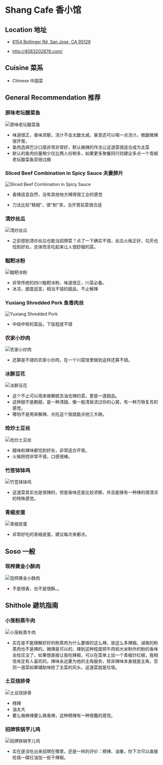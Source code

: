 # Shang Cafe 香小馆

## Location 地址

- [6154 Bollinger Rd, San Jose, CA 95129](https://goo.gl/maps/2u1ajfVJg3S46hka8)

- <http://4083202876.com/>

## Cuisine 菜系

- Chinese 中国菜

## General Recommendation 推荐

### 原味老坛酸菜鱼

![原味老坛酸菜鱼](Pix2022Sep3rd/%E5%8E%9F%E5%91%B3%E8%80%81%E5%9D%9B%E9%85%B8%E8%8F%9C%E9%B1%BC.jpg)

- 味道很正，香味浓郁，汤汁不会太酸太咸，甚至还可以喝一点汤汁。微酸微辣很开胃。
- 鱼肉选择巴沙口感非常非常好，默认微辣的作法让这道菜很适合成为主菜
- 默认的鱼肉份量稍少仅比两人份稍多，如果更多聚餐同行则建议多点一个青椒老坛酸菜鱼双倍过瘾

### Sliced Beef Combination in Spicy Sauce 夫妻肺片

![Sliced Beef Combination in Spicy Sauce](Pix2022Oct09th/sliced_beef_combination_in_spicy_sauce.jpeg)

- 香辣适宜自然，没有其他地方辣得很工业的感觉

- 刀法比较"精细"，很"耐"夹，当开胃前菜很合适

### 清炒丝瓜

![清炒丝瓜](Pix2022Sep3rd/%E6%B8%85%E7%82%92%E4%B8%9D%E7%93%9C.jpg)

- 之前想到清炒丝瓜也能当招牌菜？点了一下确实不错，丝瓜火候正好，勾芡也恰到好处，总体而言吃起来让人很舒服的菜。

### 糍粑冰粉

![糍粑冰粉](Pix2022Sep3rd/%E7%B3%8D%E7%B2%91%E5%86%B0%E7%B2%89.jpg)

- 非常传统的四川糍粑冰粉，味道很正，川菜必备。
- 冰凉，甜度适宜，相当不错的甜品，不止解辣

### Yuxiang Shredded Pork 鱼香肉丝

![Yuxiang Shredded Pork](Pix2022Oct09th/yuxiang_shredded_pork.jpeg)

- 中规中矩的菜品，下饭程度不错
### 农家小炒肉

![农家小炒肉](Pix2022Dec20eth/%E5%86%9C%E5%AE%B6%E5%B0%8F%E7%82%92%E8%82%89.jpg)

- 还算是不错的农家小炒肉，在一个川菜馆里做到这样还算不错。

### 冰醉豆花

![冰醉豆花](Pix2022Dec20eth/%E5%86%B0%E9%86%89%E8%B1%86%E8%8A%B1.jpg)

- 这个不止可以用来做解腻去油去辣的菜，更是一道甜品。
- 这种甜不是齁甜，是一种清甜。像一股清泉流过你的心窝，有一种万物复苏的感觉。
- 哪怕不是用来解辣，光吃这个我就能点他三大碗。

### 炝炒土豆丝

![炝炒土豆丝](Pix2022Dec20eth/%E7%82%9D%E7%82%92%E5%9C%9F%E8%B1%86%E4%B8%9D.jpg)

- 醋味和辣味都恰到好处，非常适合开胃。
- 火候把控非常不错，口感很棒。

### 竹签钵钵鸡

![竹签钵钵鸡](Pix2022Dec20eth/%E7%AB%B9%E7%AD%BE%E9%92%B5%E9%92%B5%E9%B8%A1.jpg)

- 这道菜其实也是很辣的，但是香味还是比较浓郁，并且能够有一种辣的很清凉的特殊感觉。

### 青椒皮蛋

![青椒皮蛋](Pix2022Dec20eth/%E9%9D%92%E6%A4%92%E7%9A%AE%E8%9B%8B.jpg)

- 非常好吃的青椒皮蛋，建议每次来都点。

## Soso 一般

### 现榨黄金小酥肉

![现榨黄金小酥肉](Pix2022Dec20eth/%E7%8E%B0%E6%A6%A8%E9%BB%84%E9%87%91%E5%B0%8F%E9%85%A5%E8%82%89.jpg)

- 不是很香，也不是很酥。。

## Shithole 避坑指南

### 小笼粉蒸牛肉

![小笼粉蒸牛肉](Pix2022Sep3rd/%E5%B0%8F%E7%AC%BC%E7%B2%89%E8%92%B8%E7%89%9B%E8%82%89.jpg)

- 实在是不能理解好好的粉蒸肉为什么要做的这么辣，放这么多辣椒。湖南的粉蒸肉也不是辣的。微辣是可以的，辣到这种程度把牛肉和大米制作的粉的香味全给压没了，如果想直接让我吃辣椒，可以在菜单上加一个青椒炒红椒，我相信肯定有人喜欢的。辣味永远要为他的主角服务，除非辣味本身就是主角，否则一道菜如果辅助味抢了主菜的风头，这道菜就是垃圾。

### 土豆烧排骨

![土豆烧排骨](Pix2022Dec20eth/%E5%9C%9F%E8%B1%86%E7%83%A7%E6%8E%92%E9%AA%A8.jpg)

- 楞辣
- 油太大
- 要么做麻辣要么做香辣，这种楞辣有一种很蠢的感觉。

### 招牌铁锅芋儿鸡

![招牌铁锅芋儿鸡](Pix2022Dec20eth/%E6%8B%9B%E7%89%8C%E9%93%81%E9%94%85%E8%8A%8B%E5%84%BF%E9%B8%A1.jpg)

- 实在是没吃出来招牌在哪里，还是一样的评价：楞辣、油重，你下次可以直接给我一碟红油加一些干辣椒。

